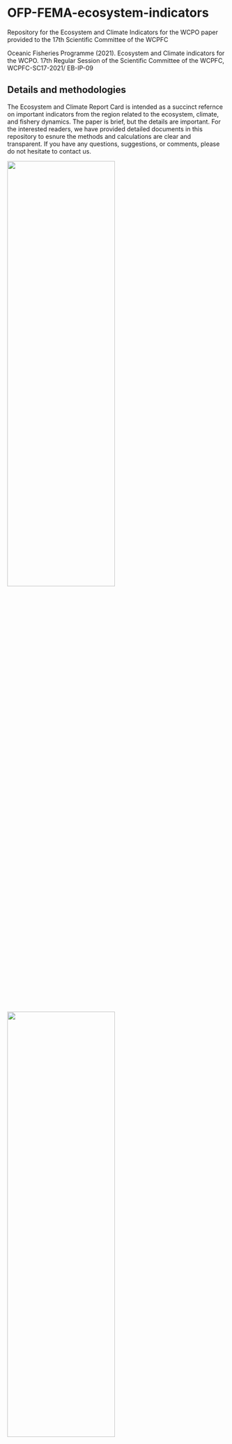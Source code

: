 # OFP-FEMA-ecosystem-indicators
Repository for the Ecosystem and Climate Indicators for the WCPO paper provided to the 17th Scientific Committee of the WCPFC

Oceanic Fisheries Programme (2021). Ecosystem and Climate indicators for the WCPO. 17th Regular Session of the Scientific
Committee of the WCPFC, WCPFC-SC17-2021/ EB-IP-09

## Details and methodologies
The Ecosystem and Climate Report Card is intended as a succinct refernce on important indicators from the region related to the ecosystem, climate, and fishery dynamics. The paper is brief, but the details are important. For the interested readers, we have provided detailed documents in this repository to esnure the methods and calculations are clear and transparent. If you have any questions, suggestions, or comments, please do not hesitate to contact us.

<img src="https://github.com/PacificCommunity/OFP-FEMA-ecosystem-indicators/files/6852445/RC1.pdf" width="70%" height="50%">
<img src="https://github.com/PacificCommunity/OFP-FEMA-ecosystem-indicators/files/6852448/RC2.pdf" width="70%" height="50%">
<img src="https://github.com/PacificCommunity/OFP-FEMA-ecosystem-indicators/files/6852449/RC3.pdf" width="70%" height="50%">

